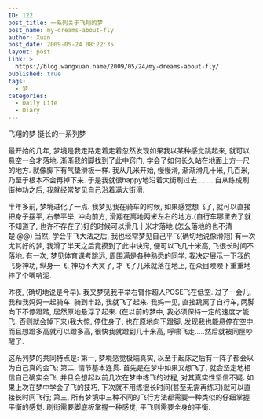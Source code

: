 ```yaml
---
ID: 122
post_title: 一系列关于飞翔的梦
post_name: my-dreams-about-fly
author: Xuan
post_date: 2009-05-24 08:22:35
layout: post
link: >
  https://blog.wangxuan.name/2009/05/24/my-dreams-about-fly/
published: true
tags:
  - 梦
categories:
  - Daily Life
  - Diary
---
```

飞翔的梦
挺长的一系列梦

最开始的几年, 梦境是我走路走着走着忽然发现如果我以某种感觉跳起来, 就可以悬空一会才落地. 渐渐我的脚找到了此中窍门, 学会了如何长久站在地面上方一尺的地方. 就像脚下有气垫滑板一样. 我从几米开始, 慢慢滑, 渐渐滑几十米, 几百米, 乃至于根本不会再掉下来. 于是我就很happy地沿着大街刷过去........
自从练成刷街神功之后, 我就经常梦见自己沿着满大街滑.

半年多前, 梦境进化了一点. 我梦见我在骑车的时候, 如果感觉想飞了, 就可以直接把身子摆平, 右拳平举, 冲向前方, 滑翔在离地两米左右的地方.(自行车哪里去了就不知道了, 也许不存在了)好的时候可以滑几十米才落地.(怎么落地的也不清楚.@@)
当然, 学会平飞大法之后, 我也经常梦见自己平飞(确切地说像滑翔) 有一次尤其好的梦, 我滑了半天之后竟摸到了此中诀窍, 便可以飞几十米高, 飞很长时间不落地.
有一次, 梦见体育课考跳远, 周围满是各种熟悉的同学. 我决定展示一下我的飞身神功, 纵身一飞, 神功不大灵了, 才飞了几米就落在地上, 在众目睽睽下重重地摔了个嘴啃泥.

昨夜, (确切地说是今早). 我又梦见我平举右臂作超人POSE飞在低空. 过了一会儿, 我和我妈妈一起骑车. 骑到半路, 我就飞了起来. 我妈一见, 直接跳离了自行车, 两脚向下不停蹬踏, 居然原地悬浮了起来. (在以前的梦中, 我必须保持一定的速度才能飞, 否则就会掉下来)我大惊, 停住身子, 也在原地向下蹬脚, 发现我也能悬停在空中, 而且想蹬多高就可以蹬多高, 很快我就蹬到几十米高, 呼啸飞走.....然后就被同屋吵醒了.

这系列梦的共同特点是: 第一, 梦境感觉极端真实, 以至于起床之后有一阵子都会以为自己真的会飞; 第二, 情节基本连贯. 首先是在梦中如果又想飞了, 就会坚定地相信自己确实会飞, 并且会想起以前几次在梦中练飞的过程, 对其真实性坚信不疑. 如果上次在梦中学会了飞的技巧, 下次就不用练很长时间(甚至无需再练习)就可以直接长时间飞行; 第三, 所有梦境中三种不同的飞行方法都需要一种类似的仔细掌握平衡的感觉. 刷街需要脚底板掌握一种感觉, 平飞则需要全身的平衡.